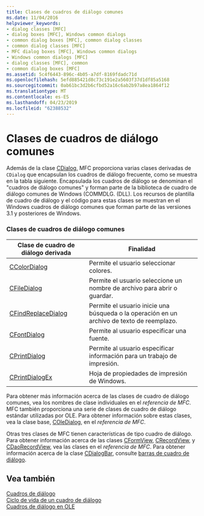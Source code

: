 ```yaml
---
title: Clases de cuadros de diálogo comunes
ms.date: 11/04/2016
helpviewer_keywords:
- dialog classes [MFC]
- dialog boxes [MFC], Windows common dialogs
- common dialog boxes [MFC], common dialog classes
- common dialog classes [MFC]
- MFC dialog boxes [MFC], Windows common dialogs
- Windows common dialogs [MFC]
- dialog classes [MFC], common
- common dialog boxes [MFC]
ms.assetid: 5c4f6443-896c-4b05-a7df-8169fdadc71d
ms.openlocfilehash: 5efd885421d8c73c191e2a5603f37d1df85a5168
ms.sourcegitcommit: 0ab61bc3d2b6cfbd52a16c6ab2b97a8ea1864f12
ms.translationtype: MT
ms.contentlocale: es-ES
ms.lasthandoff: 04/23/2019
ms.locfileid: "62388532"
---
```

# <a name="common-dialog-classes"></a>Clases de cuadros de diálogo comunes

Además de la clase [CDialog](../mfc/reference/cdialog-class.md), MFC proporciona varias clases derivadas de `CDialog` que encapsulan los cuadros de diálogo frecuente, como se muestra en la tabla siguiente. Encapsulada los cuadros de diálogo se denominan el "cuadros de diálogo comunes" y forman parte de la biblioteca de cuadro de diálogo comunes de Windows (COMMDLG. (DLL). Los recursos de plantilla de cuadro de diálogo y el código para estas clases se muestran en el Windows cuadros de diálogo comunes que forman parte de las versiones 3.1 y posteriores de Windows.

### <a name="common-dialog-classes"></a>Clases de cuadros de diálogo comunes

|Clase de cuadro de diálogo derivada|Finalidad|
|--------------------------|-------------|
|[CColorDialog](../mfc/reference/ccolordialog-class.md)|Permite el usuario seleccionar colores.|
|[CFileDialog](../mfc/reference/cfiledialog-class.md)|Permite el usuario seleccione un nombre de archivo para abrir o guardar.|
|[CFindReplaceDialog](../mfc/reference/cfindreplacedialog-class.md)|Permite el usuario inicie una búsqueda o la operación en un archivo de texto de reemplazo.|
|[CFontDialog](../mfc/reference/cfontdialog-class.md)|Permite al usuario especificar una fuente.|
|[CPrintDialog](../mfc/reference/cprintdialog-class.md)|Permite al usuario especificar información para un trabajo de impresión.|
|[CPrintDialogEx](../mfc/reference/cprintdialogex-class.md)|Hoja de propiedades de impresión de Windows.|

Para obtener más información acerca de las clases de cuadro de diálogo comunes, vea los nombres de clase individuales en el *referencia de MFC*. MFC también proporciona una serie de clases de cuadro de diálogo estándar utilizadas por OLE. Para obtener información sobre estas clases, vea la clase base, [COleDialog](../mfc/reference/coledialog-class.md), en el *referencia de MFC*.

Otras tres clases de MFC tienen características de tipo cuadro de diálogo. Para obtener información acerca de las clases [CFormView](../mfc/reference/cformview-class.md), [CRecordView](../mfc/reference/crecordview-class.md), y [CDaoRecordView](../mfc/reference/cdaorecordview-class.md), vea las clases en el *referencia de MFC*. Para obtener información acerca de la clase [CDialogBar](../mfc/reference/cdialogbar-class.md), consulte [barras de cuadro de diálogo](../mfc/dialog-bars.md).

## <a name="see-also"></a>Vea también

[Cuadros de diálogo](../mfc/dialog-boxes.md)<br/>
[Ciclo de vida de un cuadro de diálogo](../mfc/life-cycle-of-a-dialog-box.md)<br/>
[Cuadros de diálogo en OLE](../mfc/dialog-boxes-in-ole.md)
